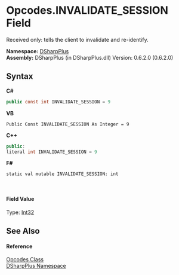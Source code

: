 # Opcodes.INVALIDATE_SESSION Field
 

Received only: tells the client to invalidate and re-identify.

**Namespace:**&nbsp;<a href="503971eb-de5e-a570-9922-de9500a9b1cc">DSharpPlus</a><br />**Assembly:**&nbsp;DSharpPlus (in DSharpPlus.dll) Version: 0.6.2.0 (0.6.2.0)

## Syntax

**C#**<br />
``` C#
public const int INVALIDATE_SESSION = 9
```

**VB**<br />
``` VB
Public Const INVALIDATE_SESSION As Integer = 9
```

**C++**<br />
``` C++
public:
literal int INVALIDATE_SESSION = 9
```

**F#**<br />
``` F#
static val mutable INVALIDATE_SESSION: int
```

<br />

#### Field Value
Type: <a href="http://msdn2.microsoft.com/en-us/library/td2s409d" target="_blank">Int32</a>

## See Also


#### Reference
<a href="1e7c0633-5cd0-65dc-8c20-26aca3e1d4f3">Opcodes Class</a><br /><a href="503971eb-de5e-a570-9922-de9500a9b1cc">DSharpPlus Namespace</a><br />
